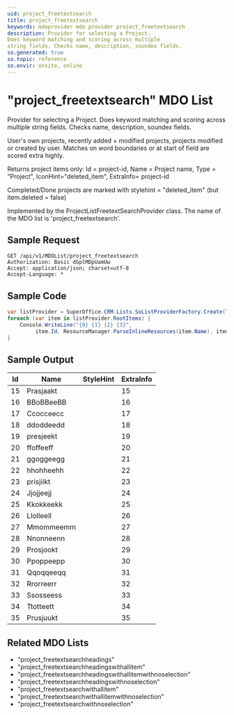 ```yaml
---
uid: project_freetextsearch
title: project_freetextsearch
keywords: mdoprovider mdo provider project_freetextsearch
description: Provider for selecting a Project.
Does keyword matching and scoring across multiple
string fields. Checks name, description, soundex fields.
so.generated: true
so.topic: reference
so.envir: onsite, online
---
```


# "project_freetextsearch" MDO List
Provider for selecting a Project.
Does keyword matching and scoring across multiple
string fields. Checks name, description, soundex fields.

User's own projects, recently added + modified projects, projects modified or created by user.
Matches on word boundaries or at start of field are scored extra highly.

Returns project items only: Id = project-id, Name = Project name, Type = "Project", IconHint="deleted_item", ExtraInfo= project-id

Completed/Done projects are marked with stylehint = "deleted_item" (but item.deleted = false)

Implemented by the <see cref="T:SuperOffice.CRM.Lists.ProjectListFreetextSearchProvider">ProjectListFreetextSearchProvider</see> class.
The name of the MDO list is 'project_freetextsearch'.




## Sample Request

```http!
GET /api/v1/MDOList/project_freetextsearch
Authorization: Basic dGplMDpUamUw
Accept: application/json; charset=utf-8
Accept-Language: *

```

## Sample Code
```cs
var listProvider = SuperOffice.CRM.Lists.SoListProviderFactory.Create("project_freetextsearch", forceFlatList: true);
foreach (var item in listProvider.RootItems) {
    Console.WriteLine("{0} {1} {2} {3}", 
         item.Id, ResourceManager.ParseInlineResources(item.Name), item.StyleHint, item.ExtraInfo);
}
```

## Sample Output

|Id   | Name  |StyleHint|ExtraInfo |
| --- | ----- | ------- | -------- |
|15|Prasjaakt||15|
|16|BBoBBeeBB||16|
|17|Ccocceecc||17|
|18|ddoddeedd||18|
|19|presjeekt||19|
|20|ffoffeeff||20|
|21|ggoggeegg||21|
|22|hhohheehh||22|
|23|prisjiikt||23|
|24|Jjojjeejj||24|
|25|Kkokkeekk||25|
|26|Llolleell||26|
|27|Mmommeemm||27|
|28|Nnonneenn||28|
|29|Prosjookt||29|
|30|Ppoppeepp||30|
|31|Qqoqqeeqq||31|
|32|Rrorreerr||32|
|33|Ssosseess||33|
|34|Ttotteett||34|
|35|Prusjuukt||35|


## Related MDO Lists

* "project_freetextsearchheadings"
* "project_freetextsearchheadingswithallitem"
* "project_freetextsearchheadingswithallitemwithnoselection"
* "project_freetextsearchheadingswithnoselection"
* "project_freetextsearchwithallitem"
* "project_freetextsearchwithallitemwithnoselection"
* "project_freetextsearchwithnoselection"
